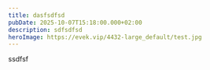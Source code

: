 ```yaml
---
title: dasfsdfsd
pubDate: 2025-10-07T15:18:00.000+02:00
description: sdfsdfsd
heroImage: https://evek.vip/4432-large_default/test.jpg
---
```

ssdfsf
